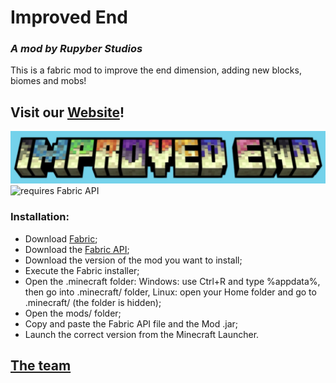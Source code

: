 # Improved End

### *A mod by Rupyber Studios*

This is a fabric mod to improve the end dimension, adding new blocks, biomes and mobs!

## Visit our [Website](https://rupyberstudios.github.io/website/)!

![Improved End Logo](https://github.com/RupyberStudios/website/blob/main/img/improved_end_logo_small.png?raw=true)
![requires Fabric API](https://i.imgur.com/HabVZJR.png)

### Installation:

- Download [Fabric](https://fabricmc.net/use/installer/);
- Download the [Fabric API](https://modrinth.com/mod/fabric-api);
- Download the version of the mod you want to install;
- Execute the Fabric installer;
- Open the .minecraft folder:
  Windows: use Ctrl+R and type %appdata%, then go into .minecraft/ folder,
  Linux: open your Home folder and go to .minecraft/ (the folder is hidden);
- Open the mods/ folder;
- Copy and paste the Fabric API file and the Mod .jar;
- Launch the correct version from the Minecraft Launcher.

## [The team](https://rupyberstudios.github.io/website/pages/about)
